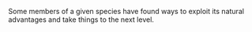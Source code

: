 Some members of a given species have found ways to exploit its natural advantages and take things to the next level.